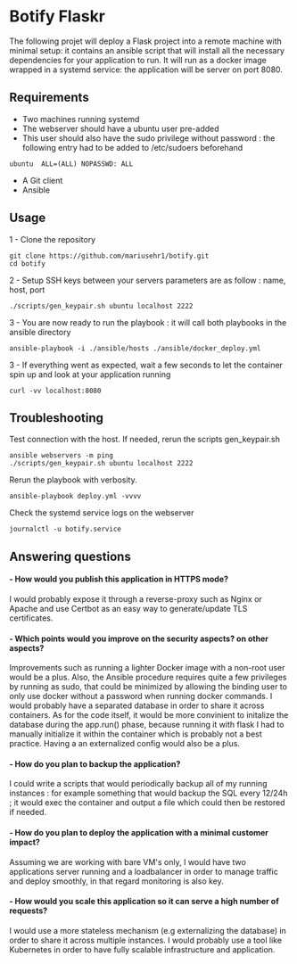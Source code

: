 # Botify Flaskr

The following projet will deploy a Flask project into a remote machine with minimal setup: it contains an ansible script that will install all the necessary dependencies for your application to run. It will run as a docker image wrapped in a systemd service: the application will be server on port 8080.


## Requirements

- Two machines running systemd 
- The webserver should have a ubuntu user pre-added 
- This user should also have the sudo privilege without password : the following entry had to be added to /etc/sudoers beforehand
```
ubuntu  ALL=(ALL) NOPASSWD: ALL
```
- A Git client
- Ansible


## Usage

1 - Clone the repository 

```
git clone https://github.com/mariusehr1/botify.git
cd botify
```

2 - Setup SSH keys between your servers parameters are as follow : name, host, port

```
./scripts/gen_keypair.sh ubuntu localhost 2222
```
3 - You are now ready to run the playbook : it will call both playbooks in the ansible directory

```
ansible-playbook -i ./ansible/hosts ./ansible/docker_deploy.yml
```
3 - If everything went as expected, wait a few seconds to let the container spin up and look at your application running
```
curl -vv localhost:8080
```

## Troubleshooting

Test connection with the host. If needed, rerun the scripts gen_keypair.sh
```
ansible webservers -m ping
./scripts/gen_keypair.sh ubuntu localhost 2222
```

Rerun the playbook with verbosity.
```
ansible-playbook deploy.yml -vvvv
```
Check the systemd service logs on the webserver 
```
journalctl -u botify.service
```

## Answering questions

 #### - How would you publish this application in HTTPS mode?

 I would probably expose it through a reverse-proxy such as Nginx or Apache and use Certbot as an easy way to generate/update TLS certificates.

 #### - Which points would you improve on the security aspects? on other aspects?
 
 Improvements such as running a lighter Docker image with a non-root user would be a plus. Also, the Ansible procedure requires quite a few privileges by running as sudo, that could be minimized by allowing the binding user to only use docker without a password when running docker commands. I would probably have a separated database in order to share it across containers. As for the code itself, it would be more convinient to initalize the database during the app.run() phase, because running it with flask I had to manually initialize it within the container which is probably not a best practice. Having a an externalized config would also be a plus.

 #### - How do you plan to backup the application?

 I could write a scripts that would periodically backup all of my running instances : for example something that would backup the SQL every 12/24h ; it would exec the container and output a file which could then be restored if needed. 

 #### - How do you plan to deploy the application with a minimal customer impact?
 
 Assuming we are working with bare VM's only, I would have two applications server running and a loadbalancer in order to manage traffic and deploy smoothly, in that regard monitoring is also key.

 #### - How would you ​scale​ this application so it can serve a high number of requests?

 I would use a more stateless mechanism (e.g externalizing the database) in order to share it across multiple instances. I would probably use a tool like Kubernetes in order to have fully scalable infrastructure and application.


